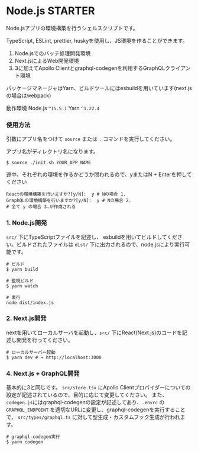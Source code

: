 # Node.js STARTER

Node.jsアプリの環境構築を行うシェルスクリプトです。

TypeScript, ESLint, prettier, huskyを使用し、JS環境を作ることができます。

1. Node.jsでのバッチ処理開発環境
2. Next.jsによるWeb開発環境
3. 3に加えてApollo Clientとgraphql-codegenを利用するGraphQLクライアント環境

パッケージマネージャはYarn、ビルドツールにはesbuildを用いています(next.jsの場合はwebpack)

動作環境
Node.js `^15.5.1`
Yarn `^1.22.4`


### 使用方法
引数にアプリ名をつけて `source` または `.` コマンドを実行してください。

アプリ名がディレクトリ名になります。

```
$ source ./init.sh YOUR_APP_NAME
```

途中、それぞれの環境を作るかどうか問われるので、yまたはN + Enterを押してください
```
Reactの環境構築を行いますか?[y/N]:  y # Nの場合 1.
GraphQLの環境構築を行いますか?[y/N]:  y # Nの場合 2.
# 全て y の場合 3.が作成される
```


### 1. Node.js開発
`src/` 下にTypeScriptファイルを記述し、 esbuildを用いてビルドしてください。ビルドされたファイルは `dist/` 下に出力されるので、node.jsにより実行可能です。

```
# ビルド
$ yarn build

# 監視ビルド
$ yarn watch
```

```
# 実行
node dist/index.js
```


### 2. Next.js開発
nextを用いてローカルサーバを起動し、`src/` 下にReact(Next.js)のコードを記述し開発を行ってください。

```
# ローカルサーバー起動
$ yarn dev # → http://localhost:3000
```

### 4. Next.js + GraphQL開発
基本的に3と同じです。 `src/store.tsx` にApollo Clientプロパイダーについての設定が記述されているので、目的に応じて変更してください。
また、 `codegen.js`にはgraphql-codegenの設定が記述してあり、`.envrc` の `GRAPHQL_ENDPOINT` を適切なURLに変更し、graphql-codegenを実行することで、 `src/types/graphql.ts` に対して型生成・カスタムフック生成が行われます。

```
# graphql-codegen実行
$ yarn codegen
```
